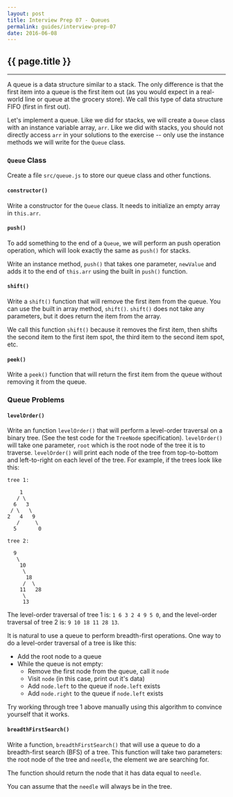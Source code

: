 ```yaml
---
layout: post
title: Interview Prep 07 - Queues
permalink: guides/interview-prep-07
date: 2016-06-08
---
```



## {{ page.title }}

<hr class="left" />

A queue is a data structure similar to a stack. The only difference is that the first item into a queue is the first item out (as you would expect in a real-world line or queue at the grocery store). We call this type of data structure FIFO (first in first out).

Let's implement a queue. Like we did for stacks, we will create a `Queue` class with an instance variable array, `arr`. Like we did with stacks, you should not directly access `arr` in your solutions to the exercise -- only use the instance methods we will write for the `Queue` class.

### `Queue` Class

Create a file `src/queue.js` to store our queue class and other functions.

#### `constructor()`

Write a constructor for the `Queue` class. It needs to initialize an empty array in `this.arr`.

#### `push()`

To add something to the end of a `Queue`, we will perform an push operation operation, which will look exactly the same as `push()` for stacks.

Write an instance method, `push()` that takes one parameter, `newValue` and adds it to the end of `this.arr` using the built in `push()` function.

#### `shift()`

Write a `shift()` function that will remove the first item from the queue. You can use the built in array method, `shift()`. `shift()` does not take any parameters, but it does return the item from the array.

We call this function `shift()` because it removes the first item, then shifts the second item to the first item spot, the third item to the second item spot, etc.

#### `peek()`

Write a `peek()` function that will return the first item from the queue without removing it from the queue.

### Queue Problems

#### `levelOrder()`

Write an function `levelOrder()` that will perform a level-order traversal on a binary tree. (See the test code for the `TreeNode` specification). `levelOrder()` will take one parameter, `root` which is the root node of the tree it is to traverse. `levelOrder()` will print each node of the tree from top-to-bottom and left-to-right on each level of the tree. For example, if the trees look like this:

```
tree 1:

    1
   / \
  6   3
 / \   \
2   4   9
   /     \
  5       0

tree 2:

  9
   \
    10
     \
      18
     /  \
    11   28
     \
     13
```

The level-order traversal of tree 1 is: `1 6 3 2 4 9 5 0`, and the level-order traversal of tree 2 is: `9 10 18 11 28 13`.

It is natural to use a queue to perform breadth-first operations. One way to do a level-order traversal of a tree is like this:

- Add the root node to a queue
- While the queue is not empty:
    - Remove the first node from the queue, call it `node`
    - Visit `node` (in this case, print out it's data)
    - Add `node.left` to the queue if `node.left` exists
    - Add `node.right` to the queue if `node.left` exists

Try working through tree 1 above manually using this algorithm to convince yourself that it works.

#### `breadthFirstSearch()`

Write a function, `breadthFirstSearch()` that will use a queue to do a breadth-first search (BFS) of a tree. This function will take two parameters: the root node of the tree and `needle`, the element we are searching for.

The function should return the node that it has data equal to `needle`.

You can assume that the `needle` will always be in the tree.
